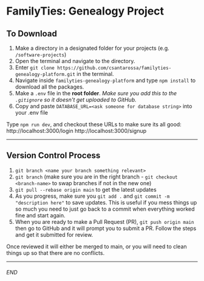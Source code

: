 # FamilyTies: Genealogy Project

## To Download

1. Make a directory in a designated folder for your projects (e.g. `/software-projects`)
2. Open the terminal and navigate to the directory.
3. Enter `git clone https://github.com/csantarossa/familyties-genealogy-platform.git` in the terminal.
4. Navigate inside `familyties-genealogy-platform` and type `npm install` to download all the packages.
5. Make a `.env` file in the **root folder**. _Make sure you add this to the `.gitignore` so it doesn't get uploaded to GitHub._
6. Copy and paste `DATABASE_URL=<ask someone for database string>` into your .env file

Type `npm run dev`, and checkout these URLs to make sure its all good:
http://localhost:3000/login
http://localhost:3000/signup

---

## Version Control Process

1. `git branch <name your branch something relevant>`
2. `git branch` (make sure you are in the right branch - `git checkout <branch-name>` to swap branches if not in the new one)
3. `git pull --rebase origin main` to get the latest updates 
4. As you progress, make sure you `git add .` and `git commit -m "description here"` to save updates. This is useful if you mess things up so much you need to just go back to a commit when everything worked fine and start again.
5. When you are ready to make a Pull Request (PR), `git push origin main` then go to GitHub and it will prompt you to submit a PR. Follow the steps and get it submitted for review.

Once reviewed it will either be merged to main, or you will need to clean things up so that there are no conflicts.

---

###### END
